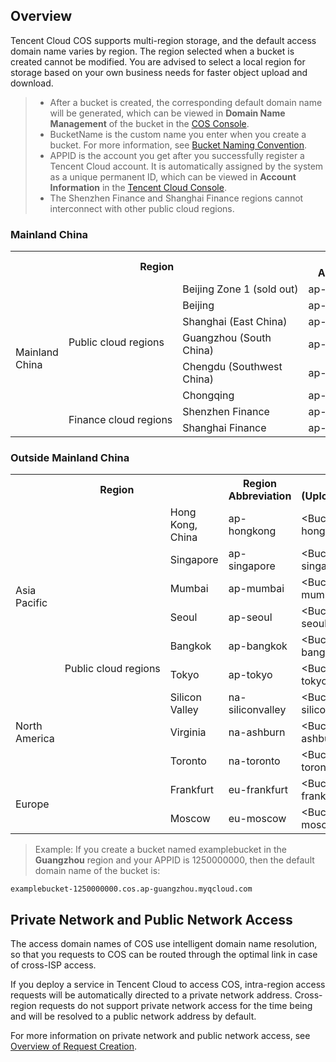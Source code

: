 ## Overview
Tencent Cloud COS supports multi-region storage, and the default access domain name varies by region. The region selected when a bucket is created cannot be modified. You are advised to select a local region for storage based on your own business needs for faster object upload and download.

>- After a bucket is created, the corresponding default domain name will be generated, which can be viewed in **Domain Name Management** of the bucket in the [COS Console](https://console.cloud.tencent.com/cos5).
>- BucketName is the custom name you enter when you create a bucket. For more information, see [Bucket Naming Convention](https://intl.cloud.tencent.com/document/product/436/13312#.E5.91.BD.E5.90.8D.E8.A7.84.E8.8C.83).
>- APPID is the account you get after you successfully register a Tencent Cloud account. It is automatically assigned by the system as a unique permanent ID, which can be viewed in **Account Information** in the [Tencent Cloud Console](https://console.cloud.tencent.com).
>- The Shenzhen Finance and Shanghai Finance regions cannot interconnect with other public cloud regions.

### Mainland China

<table>
   <tr>
	 <th colspan=3><center>Region</center></th>
      <th>Region Abbreviation</th>
      <th>Default Domain Name (Upload/Download/Management)</th>
   </tr>
   <tr>
      <td rowspan=8>Mainland China</td>
      <td rowspan=6 nowrap="nowrap">Public cloud regions</td>
      <td nowrap="nowrap">Beijing Zone 1 (sold out)</td>
      <td>ap-beijing-1</td>
      <td>&lt;BucketName-APPID&gt;.cos.ap-beijing-1.myqcloud.com</td>
   </tr>
   <tr>
      <td>Beijing</td>
      <td>ap-beijing</td>
      <td>&lt;BucketName-APPID&gt;.cos.ap-beijing.myqcloud.com</td>
   </tr>
   <tr>
      <td>Shanghai (East China)</td>
      <td>ap-shanghai</td>
      <td>&lt;BucketName-APPID&gt;.cos.ap-shanghai.myqcloud.com</td>
   </tr>
   <tr>
      <td>Guangzhou (South China)</td>
      <td>ap-guangzhou</td>
      <td>&lt;BucketName-APPID&gt;.cos.ap-guangzhou.myqcloud.com</td>
   </tr>
   <tr>
      <td>Chengdu (Southwest China)</td>
      <td>ap-chengdu</td>
      <td>&lt;BucketName-APPID&gt;.cos.ap-chengdu.myqcloud.com</td>
   </tr>
   <tr>
      <td>Chongqing</td>
      <td>ap-chongqing</td>
      <td>&lt;BucketName-APPID&gt;.cos.ap-chongqing.myqcloud.com</td>
   </tr>
   <tr>
      <td rowspan=2 nowrap="nowrap">Finance cloud regions</td>
      <td>Shenzhen Finance</td>
      <td nowrap="nowrap">ap-shenzhen-fsi</td>
      <td nowrap="nowrap">&lt;BucketName-APPID&gt;.cos.ap-shenzhen-fsi.myqcloud.com</td>
   </tr>
   <tr>
      <td>Shanghai Finance</td>
      <td nowrap="nowrap">ap-shanghai-fsi</td>
      <td nowrap="nowrap">&lt;BucketName-APPID&gt;.cos.ap-shanghai-fsi.myqcloud.com</td>
   </tr>
</table>


### Outside Mainland China

<table>
   <tr>
	 <th colspan=3><center>Region</center></th>
      <th>Region Abbreviation</th>
      <th>Default Domain Name (Upload/Download/Management)</th>
   </tr>
   <tr>
      <td rowspan=6>Asia Pacific</td>
      <td rowspan=11 nowrap="nowrap">Public cloud regions</td>
      <td>Hong Kong, China</td>
      <td>ap-hongkong</td>
      <td>&lt;BucketName-APPID&gt;.cos.ap-hongkong.myqcloud.com</td>
   </tr>
   <tr>
      <td>Singapore</td>
      <td>ap-singapore</td>
      <td>&lt;BucketName-APPID&gt;.cos.ap-singapore.myqcloud.com</td>
   </tr>
   <tr>
      <td>Mumbai</td>
      <td>ap-mumbai</td>
      <td>&lt;BucketName-APPID&gt;.cos.ap-mumbai.myqcloud.com</td>
   </tr>
   <tr>
      <td>Seoul</td>
      <td>ap-seoul</td>
      <td>&lt;BucketName-APPID&gt;.cos.ap-seoul.myqcloud.com</td>
   </tr>
   <tr>
      <td>Bangkok</td>
      <td>ap-bangkok</td>
      <td>&lt;BucketName-APPID&gt;.cos.ap-bangkok.myqcloud.com</td>
   </tr>
   <tr>
      <td>Tokyo</td>
      <td>ap-tokyo</td>
      <td>&lt;BucketName-APPID&gt;.cos.ap-tokyo.myqcloud.com</td>
   </tr>
   <tr>
      <td rowspan=3>North America</td>
      <td>Silicon Valley</td>
      <td>na-siliconvalley</td>
      <td>&lt;BucketName-APPID&gt;.cos.na-siliconvalley.myqcloud.com</td>
   </tr>
   <tr>
      <td>Virginia</td>
      <td>na-ashburn</td>
      <td>&lt;BucketName-APPID&gt;.cos.na-ashburn.myqcloud.com</td>
   </tr>
   <tr>
      <td>Toronto</td>
      <td>na-toronto</td>
      <td>&lt;BucketName-APPID&gt;.cos.na-toronto.myqcloud.com</td>
   </tr>
   <tr>
      <td rowspan=2>Europe</td>
      <td>Frankfurt</td>
      <td>eu-frankfurt</td>
      <td>&lt;BucketName-APPID&gt;.cos.eu-frankfurt.myqcloud.com</td>
   </tr>
   <tr>
      <td>Moscow</td>
      <td>eu-moscow</td>
      <td>&lt;BucketName-APPID&gt;.cos.eu-moscow.myqcloud.com</td>
   </tr>
</table>

> Example:
> If you create a bucket named examplebucket in the **Guangzhou** region and your APPID is 1250000000, then the default domain name of the bucket is:
```shell
examplebucket-1250000000.cos.ap-guangzhou.myqcloud.com
```

## Private Network and Public Network Access
The access domain names of COS use intelligent domain name resolution, so that you requests to COS can be routed through the optimal link in case of cross-ISP access.

If you deploy a service in Tencent Cloud to access COS, intra-region access requests will be automatically directed to a private network address. Cross-region requests do not support private network access for the time being and will be resolved to a public network address by default.

For more information on private network and public network access, see [Overview of Request Creation](https://intl.cloud.tencent.com/document/product/436/30613).

